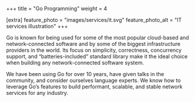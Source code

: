 +++
title = "Go Programming"
weight = 4

[extra]
feature_photo = "images/services/it.svg"
feature_photo_alt = "IT services illustration"
+++

Go is known for being used for some of the most popular cloud-based and network-connected software and by some of the biggest infrastructure providers in the world. Its focus on simplicity, correctness, concurrency support, and “batteries-included” standard library make it the ideal choice when building any network-connected software system. 

We have been using Go for over 10 years, have given talks in the community, and consider ourselves language experts. We know how to leverage Go’s features to build performant, scalable, and stable network services for any industry.